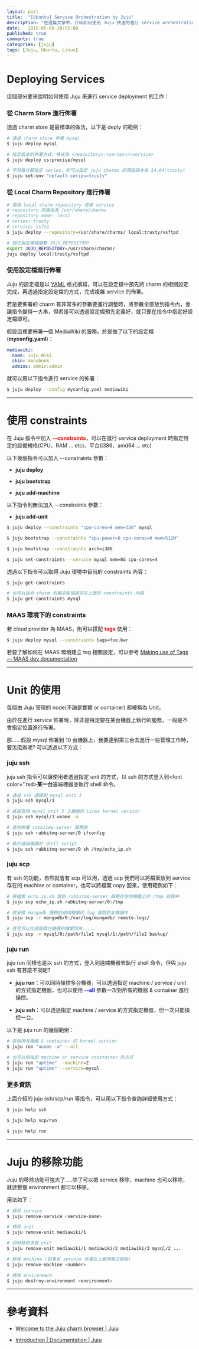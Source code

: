 ```yaml
---
layout: post
title:  "[Ubuntu] Service Orchestration by Juju"
description: "在這篇文章中，介紹如何使用 Juju 快速的進行 service orchestration"
date:   2015-05-09 20:55:00
published: true
comments: true
categories: [juju]
tags: [Juju, Ubuntu, Linux]
---
```



Deploying Services
==================

這個部分要來說明如何使用 Juju 來進行 service deployment 的工作：

### 從 Charm Store 進行佈署

透過 charm store 是最標準的做法，以下是 deply 的範例：

``` bash
# 透過 charm store 佈署 mysql
$ juju deploy mysql

# 指定版本的佈署方式，格式為 <repository>:<series>/<service>
$ juju deploy cs:precise/mysql

# 不想每次都指定 series，則可以設定 juju charms 的預設版本為 14.04(trusty)
$ juju set-env "default-series=trusty"
```

### 從 Local Charm Repository 進行佈署

``` bash
# 使用 local charm repository 安裝 service
# repository 的路徑為 /usr/share/charms
# repository name: local
# series: trusty
# service: vsftp
$ juju deploy --repository=/usr/share/charms/ local:trusty/vsftpd

# 預先指定環境變數 JUJU_REPOSITORY
export JUJU_REPOSITORY=/usr/share/charms/
juju deploy local:trusty/vsftpd
```

### 使用設定檔進行佈署

Juju 的設定檔是以 [YAML](http://zh.wikipedia.org/wiki/YAML) 格式撰寫，可以在設定檔中預先將 charm 的相關設定完成，再透過指定設定檔的方式，完成複雜 service 的佈署。

若是要佈署的 charm 有非常多的參數要進行調整時，將參數全部放到指令內，會讓指令變得一大串，但若是可以透過設定檔預先定義好，就只要在指令中指定好設定檔即可。

假設這裡要佈署一個 MediaWiki 的服務，於是做了以下的設定檔(**myconfig.yaml**)：

``` yaml
mediawiki:
  name: Juju Wiki
  skin: monobook
  admins: admin:admin
```

就可以用以下指令進行 service 的佈署：

``` bash
$ juju deploy --config myconfig.yaml mediawiki
```


--------------------------------------------


使用 constraints
================

在 Juju 指令中加入 <font color='red'>**--constraints**</font>，可以在進行 service deployment 時指定特定的設備規格(CPU、RAM ... etc)、平台(i386、amd64 ... etc)

以下幾個指令可以加入 --constraints 參數：

- **juju deploy**

- **juju bootstrap**

- **juju add-machine**

以下指令則無法加入 --constraints 參數：

- **juju add-unit**


``` bash
$ juju deploy --constraints "cpu-cores=8 mem=32G" mysql

$ juju bootstrap --constraints "cpu-power=0 cpu-cores=0 mem=512M"

$ juju bootstrap --constraints arch=i386

$ juju set-constraints --service mysql mem=8G cpu-cores=4
```

透過以下指令可以取得 Juju 環境中目前的 constraints 內容：

``` bash
$ juju get-constraints

# 也可以指令 charm 名稱來取得綁定在上面的 constraints 內容
$ juju get-constraints mysql
```

### MAAS 環境下的 constraints

若 cloud provider 為 MAAS，則可以搭配 <font color='red'>**tags**</font> 使用：

``` bash
$ juju deploy mysql --constraints tags=foo,bar
```

若要了解如何在 MAAS 環境建立 tag 相關設定，可以參考 [Making use of Tags — MAAS dev documentation](https://maas.ubuntu.com/docs/tags.html)

--------------------------------------------


Unit 的使用
===========

每個由 Juju 管理的 node(不論是實體 or container) 都被稱為 Unit。

由於在進行 service 佈署時，除非是特定要在某台機器上執行的服務，一般是不會指定位置進行佈署。

那......假設 mysql 佈署到 10 台機器上，我要連到第三台去進行一些管理工作時，要怎麼辦呢? 可以透過以下方式：

### juju ssh

juju ssh 指令可以讓使用者透過指定 unit 的方式，以 ssh 的方式登入到<font color=''red>**某一台**</font>遠端機器並執行 shell 命令。

``` bash
# 透過 ssh 連線到 mysql unit 3
$ juju ssh mysql/3

# 直接查詢 mysql unit 3 上機器的 Linux kernel version
$ juju ssh mysql/3 uname -a

# 查詢佈署 rabbitmq-server 服務的
$ juju ssh rabbitmq-server/0 ifconfig

# 執行遠端機器的 shell script
$ juju ssh rabbitmq-server/0 sh /tmp/echo_ip.sh
```

### juju scp

有 ssh 的功能，自然就會有 scp 可以用，透過 scp 我們可以將檔案放到 service 存在的 machine or container，也可以將檔案 copy 回來，使用範例如下：

``` bash
# 將檔案 echo_ip.sh 放到 rabbitmq-server 服務存在的機器上的 /tmp 目錄中
$ juju scp echo_ip.sh rabbitmq-server/0:/tmp

# 將安裝 mongodb 服務的遠端機器的 log 複製到本機儲存
$ juju scp -r mongodb/0:/var/log/mongodb/ remote-logs/

# 甚至可以拉遠端兩台機器的檔案回來.....
$ juju scp -v mysql/0:/path/file1 mysql/1:/path/file2 backup/
```

### juju run

juju run 同樣也是以 ssh 的方式，登入到遠端機器去執行 shell 命令，但與 juju ssh 有甚麼不同呢?

- **juju run**：可以同時操控多台機器，可以透過指定 machine / service / unit 的方式指定機器，也可以使用 <font color='blue'>**--all**</font> 參數一次對所有的機器 & container 進行操控。

- **juju ssh**：可以透過指定 machine / service 的方式指定機器，但一次只能操控一台。

以下是 juju run 的幾個範例：

``` bash
# 查詢所有機器 & container 的 kernel version
$ juju run "uname -a" --all

# 也可以用指定 machine or service constainer 的方式
$ juju run "uptime" --machine=2
$ juju run "uptime" --service=mysql
```

### 更多資訊

上面介紹的 juju ssh/scp/run 等指令，可以用以下指令查詢詳細使用方式：

``` bash
$ juju help ssh

$ juju help scp/run

$ juju help run
```


--------------------------------------------


Juju 的移除功能
===============

Juju 的移除功能可強大了.....除了可以把 service 移除，machine 也可以移除，就連整個 environment 都可以移除。

用法如下：

``` bash
# 移除 service
$ juju remove-service <service-name>

# 移除 unit
$ juju remove-unit mediawiki/1

# 同時移除多個 unit
$ juju remove-unit mediawiki/1 mediawiki/2 mediawiki/3 mysql/2 ...

# 移除 machine (如果有 service 佈署在上面時無法移除)
$ juju remove-machine <number>

# 移除 environment
$ juju destroy-environment <environment>
```


--------------------------------------------


參考資料
========

- [Welcome to the Juju charm browser | Juju](https://jujucharms.com/)

- [Introduction | Documentation | Juju](https://jujucharms.com/docs/stable/getting-started)
